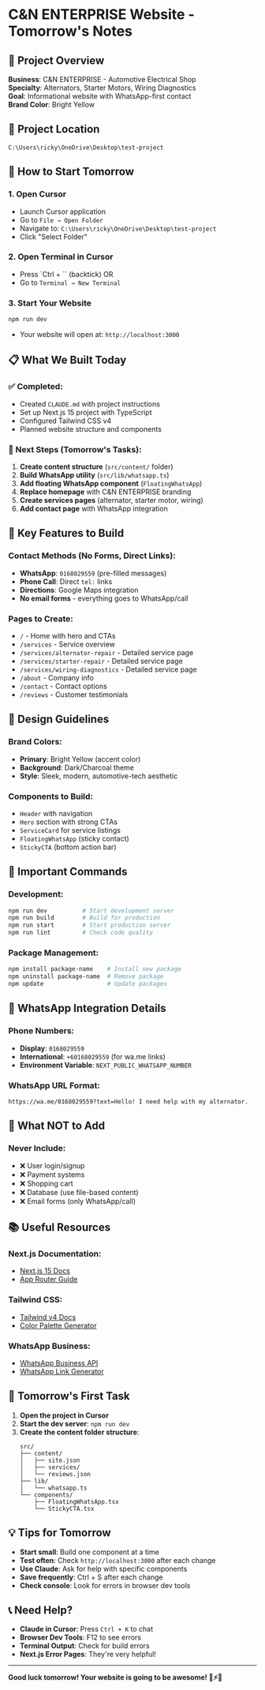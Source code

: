 # C&N ENTERPRISE Website - Tomorrow's Notes

## 🚗 Project Overview
**Business**: C&N ENTERPRISE - Automotive Electrical Shop  
**Specialty**: Alternators, Starter Motors, Wiring Diagnostics  
**Goal**: Informational website with WhatsApp-first contact  
**Brand Color**: Bright Yellow  

## 📁 Project Location
```
C:\Users\ricky\OneDrive\Desktop\test-project
```

## 🔧 How to Start Tomorrow

### 1. Open Cursor
- Launch Cursor application
- Go to `File → Open Folder`
- Navigate to: `C:\Users\ricky\OneDrive\Desktop\test-project`
- Click "Select Folder"

### 2. Open Terminal in Cursor
- Press `Ctrl + `` (backtick) OR
- Go to `Terminal → New Terminal`

### 3. Start Your Website
```bash
npm run dev
```
- Your website will open at: `http://localhost:3000`

## 📋 What We Built Today

### ✅ Completed:
- Created `CLAUDE.md` with project instructions
- Set up Next.js 15 project with TypeScript
- Configured Tailwind CSS v4
- Planned website structure and components

### 🚧 Next Steps (Tomorrow's Tasks):
1. **Create content structure** (`src/content/` folder)
2. **Build WhatsApp utility** (`src/lib/whatsapp.ts`)
3. **Add floating WhatsApp component** (`FloatingWhatsApp`)
4. **Replace homepage** with C&N ENTERPRISE branding
5. **Create services pages** (alternator, starter motor, wiring)
6. **Add contact page** with WhatsApp integration

## 🎯 Key Features to Build

### Contact Methods (No Forms, Direct Links):
- **WhatsApp**: `0168029559` (pre-filled messages)
- **Phone Call**: Direct `tel:` links
- **Directions**: Google Maps integration
- **No email forms** - everything goes to WhatsApp/call

### Pages to Create:
- `/` - Home with hero and CTAs
- `/services` - Service overview
- `/services/alternator-repair` - Detailed service page
- `/services/starter-repair` - Detailed service page
- `/services/wiring-diagnostics` - Detailed service page
- `/about` - Company info
- `/contact` - Contact options
- `/reviews` - Customer testimonials

## 🎨 Design Guidelines

### Brand Colors:
- **Primary**: Bright Yellow (accent color)
- **Background**: Dark/Charcoal theme
- **Style**: Sleek, modern, automotive-tech aesthetic

### Components to Build:
- `Header` with navigation
- `Hero` section with strong CTAs
- `ServiceCard` for service listings
- `FloatingWhatsApp` (sticky contact)
- `StickyCTA` (bottom action bar)

## 🔑 Important Commands

### Development:
```bash
npm run dev          # Start development server
npm run build        # Build for production
npm run start        # Start production server
npm run lint         # Check code quality
```

### Package Management:
```bash
npm install package-name    # Install new package
npm uninstall package-name  # Remove package
npm update                  # Update packages
```

## 📱 WhatsApp Integration Details

### Phone Numbers:
- **Display**: `0168029559`
- **International**: `+60168029559` (for wa.me links)
- **Environment Variable**: `NEXT_PUBLIC_WHATSAPP_NUMBER`

### WhatsApp URL Format:
```
https://wa.me/0168029559?text=Hello! I need help with my alternator.
```

## 🚫 What NOT to Add

### Never Include:
- ❌ User login/signup
- ❌ Payment systems
- ❌ Shopping cart
- ❌ Database (use file-based content)
- ❌ Email forms (only WhatsApp/call)

## 📚 Useful Resources

### Next.js Documentation:
- [Next.js 15 Docs](https://nextjs.org/docs)
- [App Router Guide](https://nextjs.org/docs/app)

### Tailwind CSS:
- [Tailwind v4 Docs](https://tailwindcss.com/docs)
- [Color Palette Generator](https://uicolors.app)

### WhatsApp Business:
- [WhatsApp Business API](https://business.whatsapp.com/)
- [WhatsApp Link Generator](https://wa.me/)

## 🎯 Tomorrow's First Task

1. **Open the project in Cursor**
2. **Start the dev server**: `npm run dev`
3. **Create the content folder structure**:
   ```
   src/
   ├── content/
   │   ├── site.json
   │   ├── services/
   │   └── reviews.json
   ├── lib/
   │   └── whatsapp.ts
   └── components/
       ├── FloatingWhatsApp.tsx
       └── StickyCTA.tsx
   ```

## 💡 Tips for Tomorrow

- **Start small**: Build one component at a time
- **Test often**: Check `http://localhost:3000` after each change
- **Use Claude**: Ask for help with specific components
- **Save frequently**: Ctrl + S after each change
- **Check console**: Look for errors in browser dev tools

## 📞 Need Help?

- **Claude in Cursor**: Press `Ctrl + K` to chat
- **Browser Dev Tools**: F12 to see errors
- **Terminal Output**: Check for build errors
- **Next.js Error Pages**: They're very helpful!

---

**Good luck tomorrow! Your website is going to be awesome! 🚗⚡✨**


